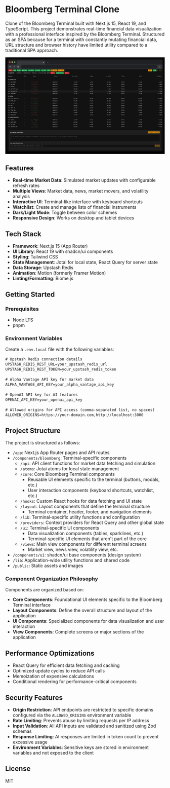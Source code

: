 # Bloomberg Terminal Clone

Clone of the Bloomberg Terminal built with Next.js 15, React 19, and TypeScript. This project demonstrates real-time financial data visualization with a professional interface inspired by the Bloomberg Terminal. Structured as an SPA because for a terminal with constantly mutating financial data, URL structure and browser history have limited utility compared to a traditional SPA approach.

![Preview](README.png)

## Features

- **Real-time Market Data**: Simulated market updates with configurable refresh rates
- **Multiple Views**: Market data, news, market movers, and volatility analysis
- **Interactive UI**: Terminal-like interface with keyboard shortcuts
- **Watchlist**: Create and manage lists of financial instruments
- **Dark/Light Mode**: Toggle between color schemes
- **Responsive Design**: Works on desktop and tablet devices

## Tech Stack

- **Framework**: Next.js 15 (App Router)
- **UI Library**: React 19 with shadcn/ui components
- **Styling**: Tailwind CSS
- **State Management**: Jotai for local state, React Query for server state
- **Data Storage**: Upstash Redis
- **Animation**: Motion (formerly Framer Motion)
- **Linting/Formatting**: Biome.js

## Getting Started

### Prerequisites

- Node LTS
- pnpm

### Environment Variables

Create a `.env.local` file with the following variables:

```
# Upstash Redis connection details
UPSTASH_REDIS_REST_URL=your_upstash_redis_url
UPSTASH_REDIS_REST_TOKEN=your_upstash_redis_token

# Alpha Vantage API key for market data
ALPHA_VANTAGE_API_KEY=your_alpha_vantage_api_key

# OpenAI API key for AI features
OPENAI_API_KEY=your_openai_api_key

# Allowed origins for API access (comma-separated list, no spaces)
ALLOWED_ORIGINS=https://your-domain.com,http://localhost:3000
```

## Project Structure

The project is structured as follows:

- `/app`: Next.js App Router pages and API routes
- `/components/bloomberg`: Terminal-specific components
  - `/api`: API client functions for market data fetching and simulation
  - `/atoms`: Jotai atoms for local state management
  - `/core`: Core Bloomberg Terminal components
    - Reusable UI elements specific to the terminal (buttons, modals, etc.)
    - User interaction components (keyboard shortcuts, watchlist, etc.)
  - `/hooks`: Custom React hooks for data fetching and UI state
  - `/layout`: Layout components that define the terminal structure
    - Terminal container, header, footer, and navigation elements
  - `/lib`: Terminal-specific utility functions and configuration
  - `/providers`: Context providers for React Query and other global state
  - `/ui`: Terminal-specific UI components
    - Data visualization components (tables, sparklines, etc.)
    - Terminal-specific UI elements that aren't part of the core
  - `/views`: Main view components for different terminal screens
    - Market view, news view, volatility view, etc.
- `/components/ui`: shadcn/ui base components (design system)
- `/lib`: Application-wide utility functions and shared code
- `/public`: Static assets and images

### Component Organization Philosophy

Components are organized based on:

- **Core Components**: Foundational UI elements specific to the Bloomberg Terminal interface
- **Layout Components**: Define the overall structure and layout of the application
- **UI Components**: Specialized components for data visualization and user interaction
- **View Components**: Complete screens or major sections of the application

## Performance Optimizations

- React Query for efficient data fetching and caching
- Optimized update cycles to reduce API calls
- Memoization of expensive calculations
- Conditional rendering for performance-critical components

## Security Features

- **Origin Restriction**: API endpoints are restricted to specific domains configured via the `ALLOWED_ORIGINS` environment variable
- **Rate Limiting**: Prevents abuse by limiting requests per IP address
- **Input Validation**: All API inputs are validated and sanitized using Zod schemas
- **Response Limiting**: AI responses are limited in token count to prevent excessive usage
- **Environment Variables**: Sensitive keys are stored in environment variables and not exposed to the client

## License

MIT
